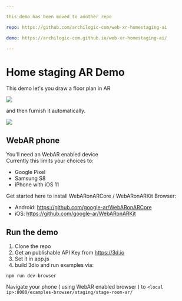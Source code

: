 ```yaml
---

this demo has been moved to another repo

repo: https://github.com/archilogic-com/web-xr-homestaging-ai

demo: https://archilogic-com.github.io/web-xr-homestaging-ai/

---
```


# Home staging AR Demo

This demo let's you draw a floor plan in AR

![](https://storage.3d.io/535e624259ee6b0200000484/2017-09-13_11-56-39_wW7wLF/draw-plan.gif)

and then furnish it automatically.

![](https://storage.3d.io/535e624259ee6b0200000484/2017-09-13_11-42-23_XUM61N/home-staging-ai.gif)


## WebAR phone

You'll need an WebAR enabled device<br>
Currently this limits your choices to:
* Google Pixel
* Samsung S8
* iPhone with iOS 11

Get started here to install WebARonARCore / WebARonARKit Browser:
* Android: https://github.com/google-ar/WebARonARCore
* iOS: https://github.com/google-ar/WebARonARKit

## Run the demo

1. Clone the repo
2. Get an publishable API Key from https://3d.io
3. Set it in app.js
4. build 3dio and run examples via:

```
npm run dev-browser
```
Navigate your phone ( using WebAR enabled browser ) to
`<local ip>:8080/examples-browser/staging/stage-room-ar/`
